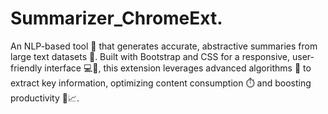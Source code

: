 # Summarizer_ChromeExt.
An NLP-based tool 🤖 that generates accurate, abstractive summaries from large text datasets 📑. Built with Bootstrap and CSS for a responsive, user-friendly interface 💻📱, this extension leverages advanced algorithms 🧠 to extract key information, optimizing content consumption ⏱️ and boosting productivity 🚀📈.

